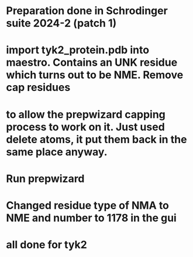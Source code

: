 # Preparation done in Schrodinger suite 2024-2 (patch 1)
# import tyk2_protein.pdb into maestro.  Contains an UNK residue which turns out to be NME.   Remove cap residues
# to allow the prepwizard capping process to work on it. Just used delete atoms, it put them back in the same place anyway.
# Run prepwizard
# Changed residue type of NMA to NME and number to 1178 in the gui
# all done for tyk2

